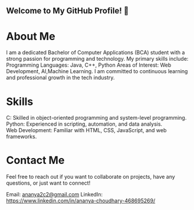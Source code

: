 ## Welcome to My GitHub Profile! 👋
# About Me
I am a dedicated Bachelor of Computer Applications (BCA) student with a strong passion for programming and technology. My primary skills include:
Programming Languages: Java, C++, Python
Areas of Interest: Web Development, AI,Machine Learning. 
I am committed to continuous learning and professional growth in the tech industry.

# Skills
C: Skilled in object-oriented programming and system-level programming.
<br>
Python: Experienced in scripting, automation, and data analysis.
<br>
Web Development: Familiar with HTML, CSS, JavaScript, and web frameworks.

# Contact Me
Feel free to reach out if you want to collaborate on projects, have any questions, or just want to connect!

Email: ananya2c2@gmail.com
LinkedIn: https://www.linkedin.com/in/ananya-choudhary-468695269/

